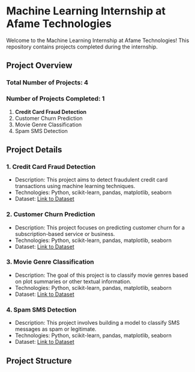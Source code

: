 # Machine Learning Internship at Afame Technologies

Welcome to the Machine Learning Internship at Afame Technologies! This repository contains projects completed during the internship.

## Project Overview

### Total Number of Projects: 4
### Number of Projects Completed: 1

1. **Credit Card Fraud Detection**
2. Customer Churn Prediction
3. Movie Genre Classification
4. Spam SMS Detection

## Project Details

### 1. Credit Card Fraud Detection
- Description: This project aims to detect fraudulent credit card transactions using machine learning techniques.
- Technologies: Python, scikit-learn, pandas, matplotlib, seaborn
- Dataset: [Link to Dataset](insert_link_here)

### 2. Customer Churn Prediction
- Description: This project focuses on predicting customer churn for a subscription-based service or business.
- Technologies: Python, scikit-learn, pandas, matplotlib, seaborn
- Dataset: [Link to Dataset](insert_link_here)

### 3. Movie Genre Classification
- Description: The goal of this project is to classify movie genres based on plot summaries or other textual information.
- Technologies: Python, scikit-learn, pandas, matplotlib, seaborn
- Dataset: [Link to Dataset](insert_link_here)

### 4. Spam SMS Detection
- Description: This project involves building a model to classify SMS messages as spam or legitimate.
- Technologies: Python, scikit-learn, pandas, matplotlib, seaborn
- Dataset: [Link to Dataset](insert_link_here)

## Project Structure

